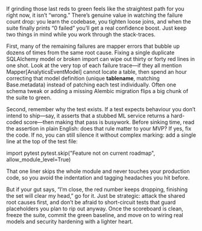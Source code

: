 If grinding those last reds to green feels like the straightest path for you right now, it isn’t “wrong.” There’s genuine value in watching the failure count drop: you learn the codebase, you tighten loose joins, and when the suite finally prints “0 failed” you’ll get a real confidence boost. Just keep two things in mind while you work through the stack-traces.

First, many of the remaining failures are mapper errors that bubble up dozens of times from the same root cause. Fixing a single duplicate SQLAlchemy model or broken import can wipe out thirty or forty red lines in one shot. Look at the very top of each failure trace—if they all mention Mapper[AnalyticsEventModel] cannot locate a table, then spend an hour correcting that model definition (unique __tablename__, matching Base.metadata) instead of patching each test individually. Often one schema tweak or adding a missing Alembic migration flips a big chunk of the suite to green.

Second, remember why the test exists. If a test expects behaviour you don’t intend to ship—say, it asserts that a stubbed ML service returns a hard-coded score—then making that pass is busywork. Before sinking time, read the assertion in plain English: does that rule matter to your MVP? If yes, fix the code. If no, you can still silence it without complex marking: add a single line at the top of the test file:

import pytest
pytest.skip("Feature not on current roadmap", allow_module_level=True)

That one liner skips the whole module and never touches your production code, so you avoid the indentation and tagging headaches you hit before.

But if your gut says, “I’m close, the red number keeps dropping, finishing the set will clear my head,” go for it. Just be strategic: attack the shared root causes first, and don’t be afraid to short-circuit tests that guard placeholders you plan to rip out anyway. Once the scoreboard is clean, freeze the suite, commit the green baseline, and move on to wiring real models and security hardening with a lighter heart.